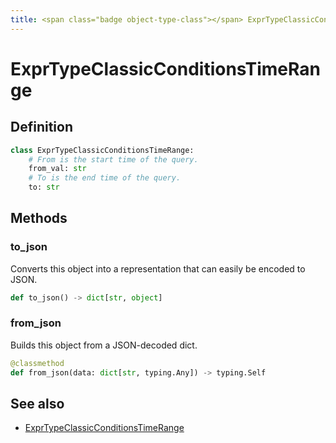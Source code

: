 ```yaml
---
title: <span class="badge object-type-class"></span> ExprTypeClassicConditionsTimeRange
---
```

# <span class="badge object-type-class"></span> ExprTypeClassicConditionsTimeRange

## Definition

```python
class ExprTypeClassicConditionsTimeRange:
    # From is the start time of the query.
    from_val: str
    # To is the end time of the query.
    to: str
```
## Methods

### <span class="badge object-method"></span> to_json

Converts this object into a representation that can easily be encoded to JSON.

```python
def to_json() -> dict[str, object]
```

### <span class="badge object-method"></span> from_json

Builds this object from a JSON-decoded dict.

```python
@classmethod
def from_json(data: dict[str, typing.Any]) -> typing.Self
```

## See also

 * <span class="badge builder"></span> [ExprTypeClassicConditionsTimeRange](./builder-ExprTypeClassicConditionsTimeRange.md)
